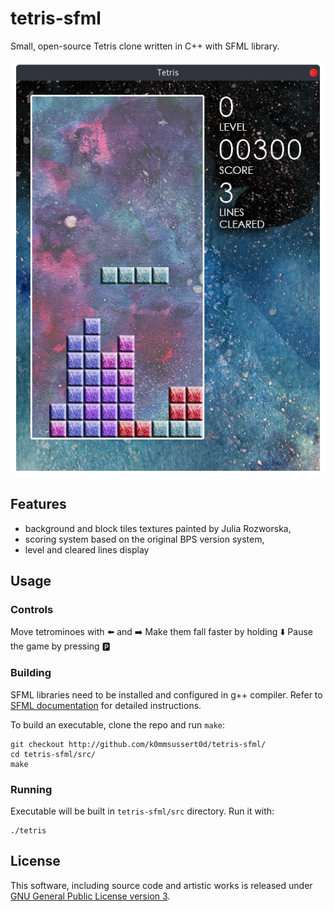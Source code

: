 # tetris-sfml

Small, open-source Tetris clone written in C++ with SFML library.

![gameplay-screenshot](doc/screen_gameplay.png)

## Features
- background and block tiles textures painted by Julia Rozworska,
- scoring system based on the original BPS version system,
- level and cleared lines display

## Usage
### Controls
Move tetrominoes with ⬅️ and ➡️
Make them fall faster by holding ⬇️
Pause the game by pressing 🅿️

### Building
SFML libraries need to be installed and configured in g++ compiler. Refer to [SFML documentation](https://www.sfml-dev.org/tutorials/2.5/) for detailed instructions.

To build an executable, clone the repo and run `make`:

```
git checkout http://github.com/k0mmsussert0d/tetris-sfml/
cd tetris-sfml/src/
make
```

### Running
Executable will be built in `tetris-sfml/src` directory. Run it with:
```
./tetris
```

## License
This software, including source code and artistic works is released under [GNU General Public License version 3](https://opensource.org/licenses/GPL-3.0).
